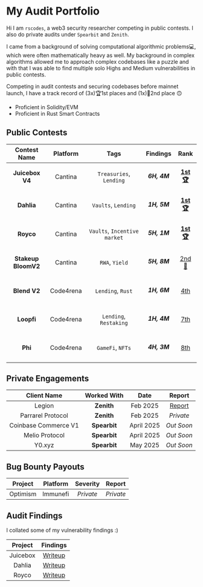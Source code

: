 # My Audit Portfolio

Hi I am `rscodes`, a web3 security researcher competing in public contests. I also do private audits under `Spearbit` and `Zenith`.

I came from a background of solving computational algorithmic problems💻, which were often mathematically heavy as well. My background in complex algorithms allowed me to approach complex codebases like a puzzle and with that I was able to find multiple solo Highs and Medium vulnerabilities in public contests.

Competing in audit contests and securing codebases before mainnet launch, I have a track record of (3x)🏆1st places and (1x)🥈2nd place 🙃
  * Proficient in Solidity/EVM
  * Proficient in Rust Smart Contracts

## Public Contests

| Contest Name | Platform | Tags | Findings | Rank |
|:------------:|:--------:|:----:|:--------:|:----:|
| **Juicebox V4**| Cantina | `Treasuries`, `Lending` | <h5>6H, 4M</h5> | **[1st 🏆](https://cantina.xyz/competitions/8d7bdfb9-cf19-4294-95d0-763af5d425b4/leaderboard)** |
| **Dahlia** | Cantina | `Vaults`, `Lending` | <h5>1H, 5M</h5> | **[1st 🏆](https://cantina.xyz/competitions/691ce303-f137-437a-bf34-aef87dfe983b/leaderboard)** |
| **Royco** | Cantina | `Vaults`, `Incentive market` | <h5>5H, 1M</h5> | **[1st 🏆](https://cantina.xyz/competitions/fadb5a8f-e39c-4a6b-89f6-a03858bb8602/leaderboard)** |
| **Stakeup<br>BloomV2** | Cantina | `RWA`, `Yield` | <h5>5H, 8M</h5> | [2nd 🥈](https://cantina.xyz/competitions/61087007-c7e9-4c4e-9d90-4e118933fecf/leaderboard) |
| **Blend V2** | Code4rena | `Lending`, `Rust` | <h5>1H, 6M</h5> | [4th](https://code4rena.com/audits/2025-02-blend-v2-audit-certora-formal-verification) |
| **Loopfi** | Code4rena | `Lending`, `Restaking` | <h5>1H, 4M</h5> | [7th](https://code4rena.com/audits/2024-07-loopfi) |
| **Phi** | Code4rena | `GameFi`, `NFTs` | <h5>4H, 3M</h5> | [8th](https://code4rena.com/audits/2024-08-phi) |

## Private Engagements
| Client Name | Worked With | Date | Report |
|:-----------:|:-----------:|:----:|:------:|
| Legion | **Zenith** | Feb 2025 | [Report](https://github.com/rscodes21/Audit-Portfolio/blob/main/audit-reports/Legion%20-%20Zenith%20Audit%20Report.pdf) |
| Parrarel Protocol | **Zenith** | Feb 2025 | _Private_ |
| Coinbase Commerce V1 | **Spearbit** | April 2025 | _Out Soon_ |
| Melio Protocol | **Spearbit** | April 2025 | _Out Soon_ |
| Y0.xyz | **Spearbit** | May 2025 | _Out Soon_ |

## Bug Bounty Payouts
| Project | Platform | Severity | Report |
|:-------:|:--------:|:--------:|:------:|
| Optimism | Immunefi | _Private_ | _Private_ |

## Audit Findings
I collated some of my vulnerability findings :)

| Project | Findings |
|:-------:|:--------:|
| Juicebox | [Writeup](https://github.com/rscodes21/Audit-Portfolio/blob/main/audit-reports/Juicebox-Findings.md) |
| Dahlia | [Writeup](https://github.com/rscodes21/Audit-Portfolio/blob/main/audit-reports/Dahlia-Findings.md) |
| Royco | [Writeup]() |

